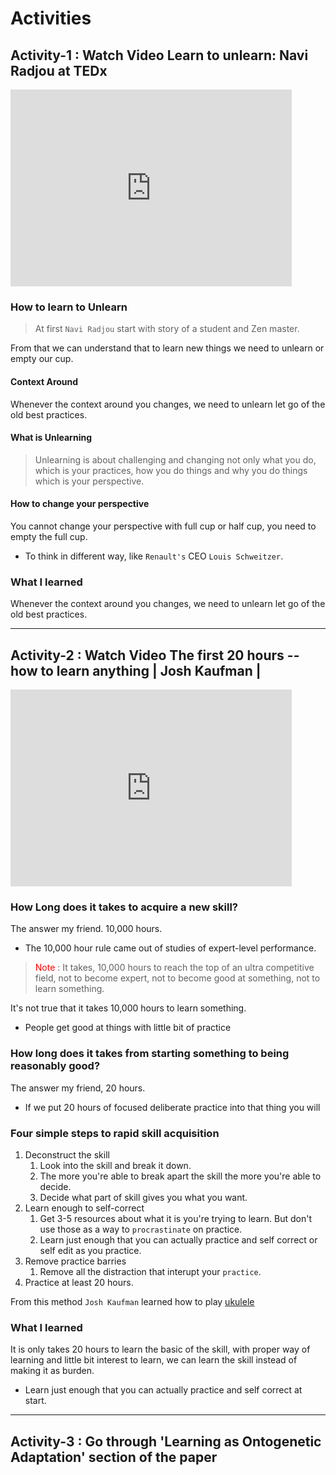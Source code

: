 # Activities

## Activity-1 : Watch Video Learn to unlearn: Navi Radjou at TEDx

<iframe width="450" height="315" src="https://www.youtube.com/embed/TyMerf4mCIA" title="YouTube video player" frameborder="0" allow="accelerometer; autoplay; clipboard-write; encrypted-media; gyroscope; picture-in-picture" allowfullscreen></iframe>

### How to learn to Unlearn

> At first `Navi Radjou` start with story of a student and Zen master.

From that we can understand that to learn new things we need to unlearn or empty our cup.

#### Context Around
Whenever the context around you changes, we need to unlearn let go of the old best practices.

#### What is Unlearning
> Unlearning is about challenging and changing not only what you do, which is your practices, how you do things and why you do things which is your perspective.

#### How to change your perspective
You cannot change your perspective with full cup or half cup, you need to empty  the full cup.

- To think in different way, like `Renault's`  CEO `Louis Schweitzer`.


### What I learned
Whenever the context around you changes, we need to unlearn let go of the old best practices.

---

## Activity-2 : Watch Video The first 20 hours -- how to learn anything | Josh Kaufman |

<iframe width="450" height="315" src="https://www.youtube.com/embed/5MgBikgcWnY" title="YouTube video player" frameborder="0" allow="accelerometer; autoplay; clipboard-write; encrypted-media; gyroscope; picture-in-picture" allowfullscreen></iframe>

### How Long does it takes to acquire a new skill?
The answer my friend. 10,000 hours.
- The 10,000 hour rule came out of studies of expert-level performance.
> <span style="color:red;">Note</span> : It takes, 10,000 hours to reach the top of an ultra competitive field, not to become expert, not to become good at something, not to learn something.

It's not true that it takes 10,000 hours to learn something.

- People get good at things with little bit of practice

### How long does it takes from starting something to being reasonably good?
The answer my friend, 20 hours.

- If we put 20 hours of focused deliberate practice into that thing you will

### Four simple steps to rapid skill acquisition
1. Deconstruct the skill
	1. Look into the skill and break it down.
	2. The more you're able to break apart the skill the more you're able to decide.
	3. Decide what part of skill gives you what you want.
2. Learn enough to self-correct
	1. Get 3-5 resources about what it is you're trying to learn. But don't use those as a way to `procrastinate` on practice.
	2. Learn just enough that you can actually practice and self correct or self edit as you practice.
3. Remove practice barries
	1. Remove all the distraction that interupt your `practice`.
4. Practice at least 20 hours.

From this method `Josh Kaufman` learned how to play [ukulele](https://en.wikipedia.org/wiki/Ukulele)

### What I learned
It is only takes 20 hours to learn the basic of the skill, with proper way of learning and little bit interest to learn, we can learn the skill instead of making it as burden.
- Learn just enough that you can actually practice and self correct at start.


---
## Activity-3 : Go through 'Learning as Ontogenetic Adaptation' section of the paper

